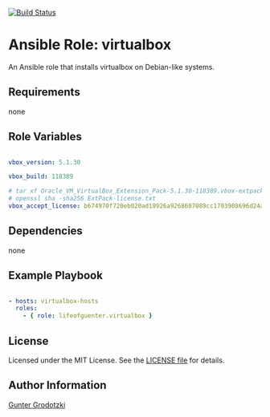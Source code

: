 [![Build Status](https://travis-ci.org/lifeofguenter/ansible-role-virtualbox.svg?branch=master)](https://travis-ci.org/lifeofguenter/ansible-role-virtualbox)

# Ansible Role: virtualbox

An Ansible role that installs virtualbox on Debian-like systems.

## Requirements

none

## Role Variables

```yaml

vbox_version: 5.1.30

vbox_build: 118389

# tar xf Oracle_VM_VirtualBox_Extension_Pack-5.1.30-118389.vbox-extpack
# openssl sha -sha256 ExtPack-license.txt
vbox_accept_license: b674970f720eb020ad18926a9268607089cc1703908696d24a04aa870f34c8e8

```

## Dependencies

none

## Example Playbook

```yaml

- hosts: virtualbox-hosts
  roles:
    - { role: lifeofguenter.virtualbox }
```

## License

Licensed under the MIT License. See the [LICENSE file](LICENSE) for details.

## Author Information

[Gunter Grodotzki](https://lifeofguenter.de)
